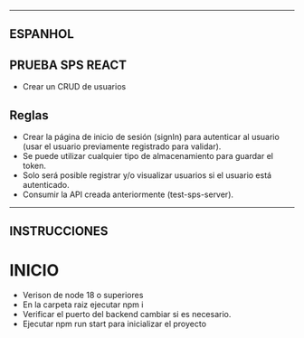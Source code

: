 ----------------------------------
ESPANHOL
----------------------------------

## PRUEBA SPS REACT

- Crear un CRUD de usuarios

## Reglas

- Crear la página de inicio de sesión (signIn) para autenticar al usuario (usar el usuario previamente registrado para validar).
- Se puede utilizar cualquier tipo de almacenamiento para guardar el token.
- Solo será posible registrar y/o visualizar usuarios si el usuario está autenticado.
- Consumir la API creada anteriormente (test-sps-server).


----------------------------------
INSTRUCCIONES
----------------------------------


# INICIO

- Verison de node 18 o superiores
- En la carpeta raiz ejecutar npm i
- Verificar el puerto del backend cambiar si es necesario.
- Ejecutar npm run start para inicializar el proyecto
